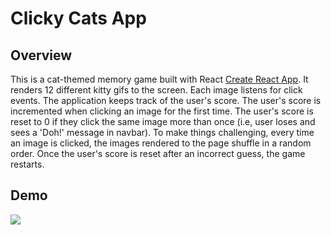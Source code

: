 # Clicky Cats App

## Overview

This is a cat-themed memory game built with React [Create React App](https://github.com/facebookincubator/create-react-app). It renders 12 different kitty gifs to the screen. Each image listens for click events. The application keeps track of the user's score. The user's score is incremented when clicking an image for the first time. The user's score is reset to 0 if they click the same image more than once (i.e, user loses and sees a 'Doh!' message in navbar). To make things challenging, every time an image is clicked, the images rendered to the page shuffle in a random order. Once the user's score is reset after an incorrect guess, the game restarts.

Demo
----
![](ClickyCatAppDemo.gif)
